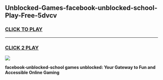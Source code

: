 
## Unblocked-Games-facebook-unblocked-school-Play-Free-5dvcv
<h3>
<a href="https://premium76.site?title=facebook-unblocked-school&ref=23A">CLICK TO PLAY</a></h3>
<hr>

<h3>
<a href="https://premium76.site?title=facebook-unblocked-school&ref=23A">CLICK 2 PLAY</a>
  
</h3>

<a href="https://premium76.site?title=facebook-unblocked-school&ref=23A"><img src="https://clearcache.store/games.png"></a>


**facebook-unblocked-school games unblocked: Your Gateway to Fun and Accessible Online Gaming**
